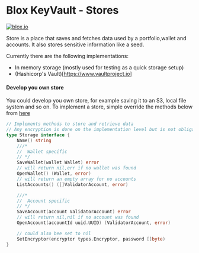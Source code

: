# Blox KeyVault - Stores


[![blox.io](https://s3.us-east-2.amazonaws.com/app-files.blox.io/static/media/powered_by.png)](https://blox.io)

Store is a place that saves and fetches data used by a portfolio,wallet and accounts. 
It also stores sensitive information like a seed.

Currently there are the following implementations:
- In memory storage (mostly used for testing as a quick storage setup)
- (Hashicorp's Vault)[https://www.vaultproject.io]


#### Develop you own store
You could develop you own store, for example saving it to an S3, local file system and so on.
To implement a store, simple override the methods below from [here](https://github.com/bloxapp/KeyVault/blob/master/core/storage.go)
```go
// Implements methods to store and retrieve data
// Any encryption is done on the implementation level but is not obligatory
type Storage interface {
	Name() string
	///*
	//	Wallet specific
	// */
	SaveWallet(wallet Wallet) error
	// will return nil,err if no wallet was found
	OpenWallet() (Wallet, error)
	// will return an empty array for no accounts
	ListAccounts() ([]ValidatorAccount, error)

	///*
	//	Account specific
	// */
	SaveAccount(account ValidatorAccount) error
	// will return nil,nil if no account was found
	OpenAccount(accountId uuid.UUID) (ValidatorAccount, error)

	// could also bee set to nil
	SetEncryptor(encryptor types.Encryptor, password []byte)
}

```
